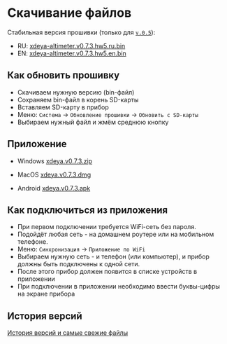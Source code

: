 # Скачивание файлов

Стабильная версия прошивки (только для [`v.0.5`](models/03.v.0.5.md)):

* RU: [xdeya-altimeter.v0.7.3.hw5.ru.bin](https://github.com/cliffanet/xdeya-altimeter/releases/download/v0.7.3/xdeya-altimeter.v0.7.3.hw5.ru.bin)
* EN: [xdeya-altimeter.v0.7.3.hw5.en.bin](https://github.com/cliffanet/xdeya-altimeter/releases/download/v0.7.3/xdeya-altimeter.v0.7.3.hw5.en.bin)

## Как обновить прошивку

* Скачиваем нужную версию (bin-файл)
* Сохраняем bin-файл в корень SD-карты
* Вставляем SD-карту в прибор
* Меню: `Система` -> `Обновление прошивки` -> `Обновить с SD-карты`
* Выбираем нужный файл и жмём среднюю кнопку

## Приложение

- Windows
    [xdeya.v0.7.3.zip](https://github.com/cliffanet/xdeya-altimeter/releases/download/v0.7.3/xdeya.v0.7.3.zip)

- MacOS
    [xdeya.v0.7.3.dmg](https://github.com/cliffanet/xdeya-altimeter/releases/download/v0.7.3/xdeya.v0.7.3.dmg)

- Android
    [xdeya.v0.7.3.apk](https://github.com/cliffanet/xdeya-altimeter/releases/download/v0.7.3/xdeya.v0.7.3.apk)

## Как подключиться из приложения

* При первом подключении требуется WiFi-сеть без пароля.
* Подойдёт любая сеть - на домашнем роутере или на мобильном телефоне.
* Меню: `Синхронизация` -> `Приложение по WiFi`
* Выбираем нужную сеть - и телефон (или компьютер), и прибор должны быть подключены к одной сети.
* После этого прибор должен появится в списке устройств в приложении
* При подключении в приложении необходимо ввести буквы-цифры на экране прибора

## История версий

[История версий и самые свежие файлы](https://github.com/cliffanet/xdeya-altimeter/releases)
